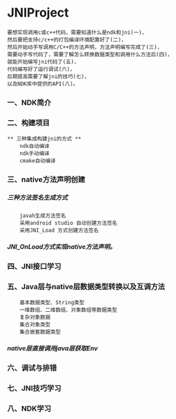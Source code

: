 # JNIProject
    要想实现调用c或c++代码，需要知道什么是ndk和jni(一)，
    然后要把支持c/c++的打包编译环境配置好了(二)，
    然后开始动手写调用C/C++的方法声明，方法声明编写完成了(三)，
    需要动手写代码了，需要了解怎么转换数据类型和调用什么方法后(四)，
    就能开始编写jni代码了(五)，
    代码编写好了运行调试(六)，
    后期提高需要了解jni的技巧(七)，
    以及NDK库中提供的API(八)。

### 一、NDK简介
    
### 二、构建项目
    ** 三种集成构建jni的方式 ** 
        ndk自动编译
        ndk手动编译
        cmake自动编译
### 三、native方法声明创建
##### 三种方法签名生成方式
   
        javah生成方法签名
        采用android studio 自动创建方法签名
        采用JNI_Load 方式创建方法签名
##### JNI_OnLoad方式实现native方法声明。     
   
### 四、JNI接口学习

### 五、Java层与native层数据类型转换以及互调方法
        基本数据类型、String类型
        一维数组、二维数组、对象数组等数据类型
        复杂对象数据
        集合对象类型
        集合嵌套数据类型
##### native层直接调用java层获取Env 
   
### 六、调试与排错
   
### 七、JNI技巧学习
   
### 八、NDK学习
        
  
    